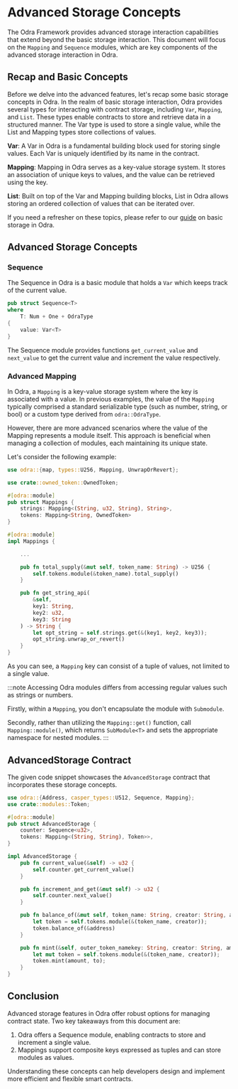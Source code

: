 # Advanced Storage Concepts

The Odra Framework provides advanced storage interaction capabilities that extend beyond the basic storage interaction. This document will focus on the `Mapping` and `Sequence` modules, which are key components of the advanced storage interaction in Odra.

## Recap and Basic Concepts

Before we delve into the advanced features, let's recap some basic storage concepts in Odra. In the realm of basic storage interaction, Odra provides several types for interacting with contract storage, including `Var`, `Mapping`, and `List`. These types enable contracts to store and retrieve data in a structured manner. The Var type is used to store a single value, while the List and Mapping types store collections of values.

**Var**: A Var in Odra is a fundamental building block used for storing single values. Each Var is uniquely identified by its name in the contract.

**Mapping**: Mapping in Odra serves as a key-value storage system. It stores an association of unique keys to values, and the value can be retrieved using the key.

**List**: Built on top of the Var and Mapping building blocks, List in Odra allows storing an ordered collection of values that can be iterated over.
   
If you need a refresher on these topics, please refer to our [guide](../basics/05-storage-interaction.md) on basic storage in Odra.

## Advanced Storage Concepts

### Sequence

The Sequence in Odra is a basic module that holds a `Var` which keeps track of the current value. 

```rust
pub struct Sequence<T>
where
    T: Num + One + OdraType
{
    value: Var<T>
}
```

The Sequence module provides functions `get_current_value` and `next_value` to get the current value and increment the value respectively.

### Advanced Mapping

In Odra, a `Mapping` is a key-value storage system where the key is associated with a value.
In previous examples, the value of the `Mapping` typically comprised a standard serializable type (such as number, string, or bool) or a custom type derived from `odra::OdraType`.

However, there are more advanced scenarios where the value of the Mapping represents a module itself. This approach is beneficial when managing a collection of modules, each maintaining its unique state.

Let's consider the following example:

```rust title="examples/src/features/storage/mapping.rs"
use odra::{map, types::U256, Mapping, UnwrapOrRevert};

use crate::owned_token::OwnedToken;

#[odra::module]
pub struct Mappings {
    strings: Mapping<(String, u32, String), String>,
    tokens: Mapping<String, OwnedToken>
}

#[odra::module]
impl Mappings {

    ...

    pub fn total_supply(&mut self, token_name: String) -> U256 {
        self.tokens.module(&token_name).total_supply()
    }

    pub fn get_string_api(
        &self, 
        key1: String, 
        key2: u32, 
        key3: String
    ) -> String {
        let opt_string = self.strings.get(&(key1, key2, key3));
        opt_string.unwrap_or_revert()
    }
}
```

As you can see, a `Mapping` key can consist of a tuple of values, not limited to a single value.

:::note
Accessing Odra modules differs from accessing regular values such as strings or numbers.

Firstly, within a `Mapping`, you don't encapsulate the module with `Submodule`.

Secondly, rather than utilizing the `Mapping::get()` function, call `Mapping::module()`, which returns `SubModule<T>` and sets the appropriate namespace for nested modules.
:::

## AdvancedStorage Contract

The given code snippet showcases the `AdvancedStorage` contract that incorporates these storage concepts.

```rust
use odra::{Address, casper_types::U512, Sequence, Mapping};
use crate::modules::Token;

#[odra::module]
pub struct AdvancedStorage {
    counter: Sequence<u32>,
    tokens: Mapping<(String, String), Token>>,
}

impl AdvancedStorage {
    pub fn current_value(&self) -> u32 {
        self.counter.get_current_value()
    }

    pub fn increment_and_get(&mut self) -> u32 {
        self.counter.next_value()
    }

    pub fn balance_of(&mut self, token_name: String, creator: String, address: Address) -> U512 {
        let token = self.tokens.module(&(token_name, creator));
        token.balance_of(&address)
    }

    pub fn mint(&self, outer_token_namekey: String, creator: String, amount: U512, to: Address) {
        let mut token = self.tokens.module(&(token_name, creator));
        token.mint(amount, to);
    }
}
```

## Conclusion

Advanced storage features in Odra offer robust options for managing contract state. Two key takeaways from this document are:
1. Odra offers a Sequence module, enabling contracts to store and increment a single value.
2. Mappings support composite keys expressed as tuples and can store modules as values.

Understanding these concepts can help developers design and implement more efficient and flexible smart contracts.
